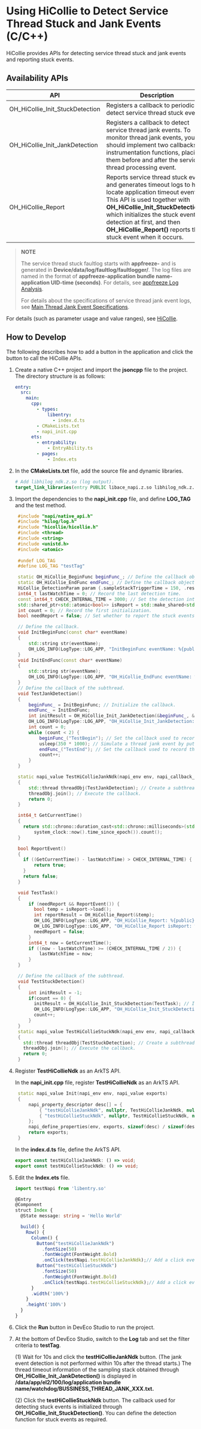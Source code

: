 # Using HiCollie to Detect Service Thread Stuck and Jank Events (C/C++)

HiCollie provides APIs for detecting service thread stuck and jank events and reporting stuck events.

## Availability APIs
| API                         | Description                             |
| ------------------------------- | --------------------------------- |
| OH_HiCollie_Init_StuckDetection | Registers a callback to periodically detect service thread stuck events.           |
| OH_HiCollie_Init_JankDetection | Registers a callback to detect service thread jank events. To monitor thread jank events, you should implement two callbacks as instrumentation functions, placing them before and after the service thread processing event.                  |
| OH_HiCollie_Report | Reports service thread stuck events and generates timeout logs to help locate application timeout events. This API is used together with **OH_HiCollie_Init_StuckDetection()**, which initializes the stuck event detection at first, and then **OH_HiCollie_Report()** reports the stuck event when it occurs.|

> **NOTE**
>
> The service thread stuck faultlog starts with **appfreeze-** and is generated in **Device/data/log/faultlog/faultlogger/**. The log files are named in the format of **appfreeze-application bundle name-application UID-time (seconds)**. For details, see [appfreeze Log Analysis](./appfreeze-guidelines.md#appfreeze-log-analysis).
>
> For details about the specifications of service thread jank event logs, see [Main Thread Jank Event Specifications](./hiappevent-watcher-mainthreadjank-events.md#main-thread-jank-event-specifications).


For details (such as parameter usage and value ranges), see [HiCollie](../reference/apis-performance-analysis-kit/_hi_hicollie.md).

## How to Develop
The following describes how to add a button in the application and click the button to call the HiCollie APIs.

1. Create a native C++ project and import the **jsoncpp** file to the project. The directory structure is as follows:

   ```yml
   entry:
     src:
       main:
         cpp:
           - types:
               libentry:
                 - index.d.ts
           - CMakeLists.txt
           - napi_init.cpp
         ets:
           - entryability:
               - EntryAbility.ts
           - pages:
               - Index.ets
   ```

2. In the **CMakeLists.txt** file, add the source file and dynamic libraries.

   ```cmake
   # Add libhilog_ndk.z.so (log output).
   target_link_libraries(entry PUBLIC libace_napi.z.so libhilog_ndk.z.so libohhicollie.so)
   ```

3. Import the dependencies to the **napi_init.cpp** file, and define **LOG_TAG** and the test method.

   ```c++
    #include "napi/native_api.h"
    #include "hilog/log.h"
    #include "hicollie/hicollie.h"
    #include <thread>
    #include <string>
    #include <unistd.h>
    #include <atomic>
    
    #undef LOG_TAG
    #define LOG_TAG "testTag"

    static OH_HiCollie_BeginFunc beginFunc_; // Define the callback object used before the processing event.
    static OH_HiCollie_EndFunc endFunc_; // Define the callback object used after the processing event.
    HiCollie_DetectionParam param {.sampleStackTriggerTime = 150, .reserved = 0}; // Define a struct.
    int64_t lastWatchTime = 0; // Record the last detection time.
    const int64_t CHECK_INTERNAL_TIME = 3000; // Set the detection interval.
    std::shared_ptr<std::atomic<bool>> isReport = std::make_shared<std::atomic<bool>>(false); // Set the flag for reporting stuck events.
    int count = 0; // Record the first initialization.
    bool needReport = false; // Set whether to report the stuck events.

    // Define the callback.
    void InitBeginFunc(const char* eventName)
    {
        std::string str(eventName);
        OH_LOG_INFO(LogType::LOG_APP, "InitBeginFunc eventName: %{public}s", str.c_str());
    }
    void InitEndFunc(const char* eventName)
    {
        std::string str(eventName);
        OH_LOG_INFO(LogType::LOG_APP, "OH_HiCollie_EndFunc eventName: %{public}s", str.c_str());
    }
    // Define the callback of the subthread.
    void TestJankDetection()
    {
        beginFunc_ = InitBeginFunc; // Initialize the callback.
        endFunc_ = InitEndFunc;
        int initResult = OH_HiCollie_Init_JankDetection(&beginFunc_, &endFunc_, param); // Initialize the function for detecting thread jank events.
        OH_LOG_INFO(LogType::LOG_APP, "OH_HiCollie_Init_JankDetection: %{public}d", initResult); // Display the success result 0.
        int count = 0;
        while (count < 2) {
            beginFunc_("TestBegin"); // Set the callback used to record the start time of the processing event.
            usleep(350 * 1000); // Simulate a thread jank event by putting the thread to sleep for 350 ms.
            endFunc_("TestEnd"); // Set the callback used to record the end time of the processing event.
            count++;
        }
    }

    static napi_value TestHiCollieJankNdk(napi_env env, napi_callback_info info)
    {
        std::thread threadObj(TestJankDetection); // Create a subthread.
        threadObj.join(); // Execute the callback.
        return 0;
    }

    int64_t GetCurrentTime()
    {
      return std::chrono::duration_cast<std::chrono::milliseconds>(std::chrono::
          system_clock::now().time_since_epoch()).count();
    }

    bool ReportEvent()
    {
      if ((GetCurrentTime() - lastWatchTime) > CHECK_INTERNAL_TIME) {
          return true;
      }
      return false;
    }

    void TestTask()
    {
        if (needReport && ReportEvent()) {
          bool temp = isReport->load();
          int reportResult = OH_HiCollie_Report(&temp);
          OH_LOG_INFO(LogType::LOG_APP, "OH_HiCollie_Report: %{public}d", reportResult); // Display the success result 0.
          OH_LOG_INFO(LogType::LOG_APP, "OH_HiCollie_Report isReport: %{public}d", temp);
          needReport = false;
        }
        int64_t now = GetCurrentTime();
        if ((now - lastWatchTime) >= (CHECK_INTERNAL_TIME / 2)) {
            lastWatchTime = now;
        }
    }

    // Define the callback of the subthread.
    void TestStuckDetection()
    {
        int initResult = -1;
        if(count == 0) {
          initResult = OH_HiCollie_Init_StuckDetection(TestTask); // Initialize the function for detecting thread stuck events.
          OH_LOG_INFO(LogType::LOG_APP, "OH_HiCollie_Init_StuckDetection: %{public}d", initResult); // Display the success result 0.
          count++;
        }
    }
    static napi_value TestHiCollieStuckNdk(napi_env env, napi_callback_info info)
    {
      std::thread threadObj(TestStuckDetection); // Create a subthread.
      threadObj.join(); // Execute the callback.
      return 0;
    }
   ```

4. Register **TestHiCollieNdk** as an ArkTS API.

   In the **napi_init.cpp** file, register **TestHiCollieNdk** as an ArkTS API.

   ```c++
    static napi_value Init(napi_env env, napi_value exports)
    {
        napi_property_descriptor desc[] = {
            { "testHiCollieJankNdk", nullptr, TestHiCollieJankNdk, nullptr, nullptr, nullptr, napi_default, nullptr },
            { "testHiCollieStuckNdk", nullptr, TestHiCollieStuckNdk, nullptr, nullptr, nullptr, napi_default, nullptr }};
        };
        napi_define_properties(env, exports, sizeof(desc) / sizeof(desc[0]), desc);
        return exports;
    }
   ```

   In the **index.d.ts** file, define the ArkTS API.

   ```typescript
   export const testHiCollieJankNdk: () => void;
   export const testHiCollieStuckNdk: () => void;
   ```

5. Edit the **Index.ets** file.

   ```ts
   import testNapi from 'libentry.so'
   
   @Entry
   @Component
   struct Index {
     @State message: string = 'Hello World'
   
     build() {
       Row() {
         Column() {
           Button("testHiCollieJankNdk")
             .fontSize(50)
             .fontWeight(FontWeight.Bold)
             .onClick(testNapi.testHiCollieJankNdk);// Add a click event to trigger testHiCollieJankNdk().
           Button("testHiCollieStuckNdk")
             .fontSize(50)
             .fontWeight(FontWeight.Bold)
             .onClick(testNapi.testHiCollieStuckNdk);// Add a click event to trigger testHiCollieStuckNdk().
         }
         .width('100%')
       }
       .height('100%')
     }
   }
   ```

6. Click the **Run** button in DevEco Studio to run the project.

7. At the bottom of DevEco Studio, switch to the **Log** tab and set the filter criteria to **testTag**.

    (1) Wait for 10s and click the **testHiCollieJankNdk** button. (The jank event detection is not performed within 10s after the thread starts.)
      The thread timeout information of the sampling stack obtained through **OH_HiCollie_Init_JankDetection()** is displayed
      in **/data/app/el2/100/log/application bundle name/watchdog/BUSSINESS_THREAD_JANK_XXX.txt.**

    (2) Click the **testHiCollieStuckNdk** button.
      The callback used for detecting stuck events is initialized through **OH_HiCollie_Init_StuckDetection()**. You can define the detection function for stuck events as required.
